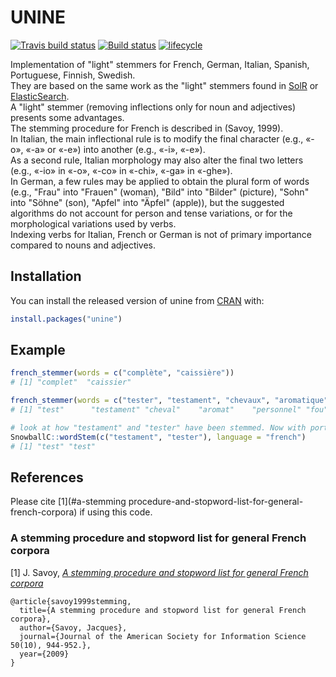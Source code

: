 # UNINE

[![Travis build status](https://travis-ci.org/pommedeterresautee/unine.svg?branch=master)](https://travis-ci.org/pommedeterresautee/unine)
[![Build status](https://ci.appveyor.com/api/projects/status/gole8beawqyw3tvy?svg=true)](https://ci.appveyor.com/project/pommedeterresautee/unine)
[![lifecycle](https://img.shields.io/badge/lifecycle-maturing-blue.svg)](https://www.tidyverse.org/lifecycle/#maturing)

Implementation of "light" stemmers for French, German, Italian, Spanish, Portuguese, Finnish, Swedish.  
They are based on the same work as the "light" stemmers found in [SolR](https://github.com/apache/lucene-solr/blob/master/lucene/analysis/common/src/java/org/apache/lucene/analysis/fr/FrenchLightStemmer.java) or [ElasticSearch](https://www.elastic.co/guide/en/elasticsearch/reference/current/analysis-stemmer-tokenfilter.html).  
A "light" stemmer (removing inflections only for noun and adjectives) presents some advantages.  
The stemming procedure for French is described in (Savoy, 1999).  
In Italian, the main inflectional rule is to modify the final character (e.g., «-o», «-a» or «-e») into another (e.g., «-i», «-e»).  
As a second rule, Italian morphology may also alter the final two letters (e.g., «-io» in «-o», «-co» in «-chi», «-ga» in «-ghe»).  
In German, a few rules may be applied to obtain the plural form of words (e.g., "Frau" into "Frauen" (woman), "Bild" into "Bilder" (picture), "Sohn" into "Söhne" (son), "Apfel" into "Äpfel" (apple)), but the suggested algorithms do not account for person and tense variations, or for the morphological variations used by verbs.  
Indexing verbs for Italian, French or German is not of primary importance compared to nouns and adjectives.

## Installation

You can install the released version of unine from [CRAN](https://CRAN.R-project.org) with:

``` r
install.packages("unine")
```

## Example

``` r
french_stemmer(words = c("complète", "caissière"))
# [1] "complet"  "caissier"

french_stemmer(words = c("tester", "testament", "chevaux", "aromatique", "personnel", "folle"))
# [1] "test"      "testament" "cheval"    "aromat"    "personnel" "fou" 

# look at how "testament" and "tester" have been stemmed. Now with porter stemmer :
SnowballC::wordStem(c("testament", "tester"), language = "french")
# [1] "test" "test"

```

References
----------

Please cite [1](#a-stemming procedure-and-stopword-list-for-general-french-corpora) if using this code.

### A stemming procedure and stopword list for general French corpora

[1] J. Savoy, [*A stemming procedure and stopword list for general French corpora*](http://citeseerx.ist.psu.edu/viewdoc/download?doi=10.1.1.87.7093&rep=rep1&type=pdf)

```
@article{savoy1999stemming,
  title={A stemming procedure and stopword list for general French corpora},
  author={Savoy, Jacques},
  journal={Journal of the American Society for Information Science 50(10), 944-952.},
  year={2009}
}
```
